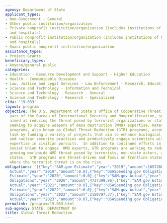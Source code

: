 ```yaml
---
agency: Department of State
applicant_types:
- Non-Government - General
- Other public institution/organization
- Private nonprofit institution/organization (includes institutions of higher education
  and hospitals)
- Public nonprofit institution/organization (includes institutions of higher education
  and hospitals)
- Quasi-public nonprofit institution/organization
assistance_types:
- Project Grants
beneficiary_types:
- Anyone/general public
categories:
- Education - Resource Development and Support - Higher Education
- Health - Communicable Diseases
- Law, Justice and Legal Services - Law Enforcement - Research, Education, Training
- Science and Technology - Information and Technical
- Science and Technology - Research - General
- Science and Technology - Research - Specialized
cfda: '19.033'
layout: program
objective: The U.S. Department of State's Office of Cooperative Threat Reduction (ISN/CTR),
  part of the Bureau of International Security and Nonproliferation, supports programs
  aimed at reducing the threat posed by terrorist organizations or states of concern
  seeking to acquire weapons of mass destruction (WMD) expertise, material, and equipment.  ISN/CTR
  programs, also known as Global Threat Reduction (GTR) programs, accomplish this
  task by funding a variety of projects that aim to enhance biological, chemical,
  and nuclear security practices and productively engage scientists with WMD-applicable
  expertise in civilian pursuits.  In addition to continued efforts in the former
  Soviet Union to engage  WMD experts, GTR programs are working to reduce the rapidly
  growing worldwide WMD threat posed by terrorists, non-state actors, and proliferant
  states.  GTR programs are threat-driven and focus on frontline states and in regions
  where the terrorist threat is on the rise.
obligations: '[{"key":"SAM.gov Estimate","year":"2019","amount":16572086.0},{"key":"SAM.gov
  Actual","year":"2019","amount":0.0},{"key":"USASpending.gov Obligations","year":"2019","amount":-337.5},{"key":"SAM.gov
  Estimate","year":"2020","amount":0.0},{"key":"SAM.gov Actual","year":"2020","amount":248322271.0},{"key":"USASpending.gov
  Obligations","year":"2020","amount":4737399.86},{"key":"SAM.gov Estimate","year":"2021","amount":23384720.0},{"key":"SAM.gov
  Actual","year":"2021","amount":0.0},{"key":"USASpending.gov Obligations","year":"2021","amount":-1249381.58},{"key":"SAM.gov
  Estimate","year":"2022","amount":0.0},{"key":"SAM.gov Actual","year":"2022","amount":74000000.0},{"key":"USASpending.gov
  Obligations","year":"2022","amount":2150797.37},{"key":"SAM.gov Estimate","year":"2023","amount":76564999.0},{"key":"SAM.gov
  Actual","year":"2023","amount":0.0},{"key":"USASpending.gov Obligations","year":"2023","amount":175000.0}]'
permalink: /program/19.033.html
sub-agency: STATE, DEPARTMENT OF
title: Global Threat Reduction
---
```


